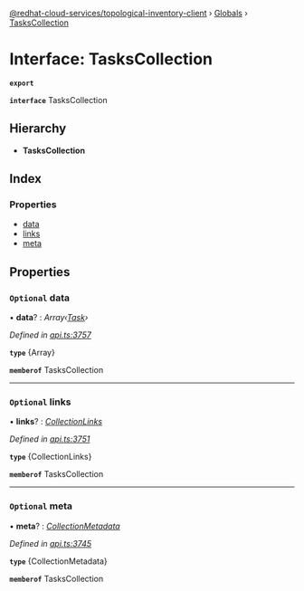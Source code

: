 [@redhat-cloud-services/topological-inventory-client](../README.md) › [Globals](../globals.md) › [TasksCollection](taskscollection.md)

# Interface: TasksCollection

**`export`** 

**`interface`** TasksCollection

## Hierarchy

* **TasksCollection**

## Index

### Properties

* [data](taskscollection.md#optional-data)
* [links](taskscollection.md#optional-links)
* [meta](taskscollection.md#optional-meta)

## Properties

### `Optional` data

• **data**? : *Array‹[Task](task.md)›*

*Defined in [api.ts:3757](https://github.com/RedHatInsights/javascript-clients/blob/master/packages/topological-inventory/api.ts#L3757)*

**`type`** {Array<Task>}

**`memberof`** TasksCollection

___

### `Optional` links

• **links**? : *[CollectionLinks](collectionlinks.md)*

*Defined in [api.ts:3751](https://github.com/RedHatInsights/javascript-clients/blob/master/packages/topological-inventory/api.ts#L3751)*

**`type`** {CollectionLinks}

**`memberof`** TasksCollection

___

### `Optional` meta

• **meta**? : *[CollectionMetadata](collectionmetadata.md)*

*Defined in [api.ts:3745](https://github.com/RedHatInsights/javascript-clients/blob/master/packages/topological-inventory/api.ts#L3745)*

**`type`** {CollectionMetadata}

**`memberof`** TasksCollection
